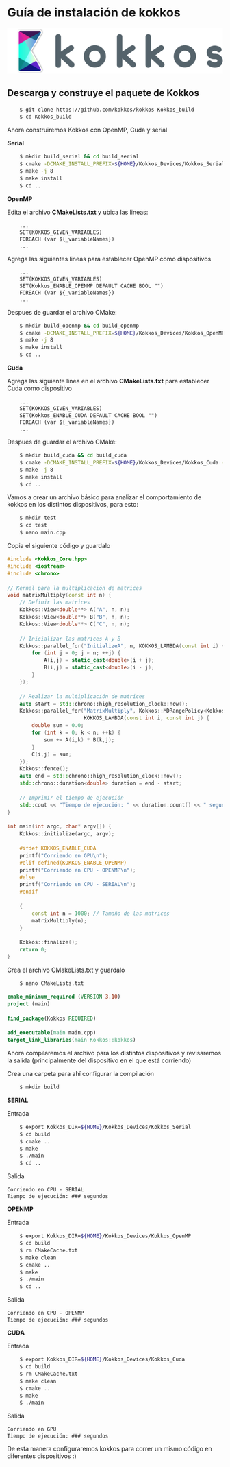 # Guía de instalación de kokkos

<p align=center>
<img src="imagenes/kokkos-logo.png">
</P>

## Descarga y construye el paquete de Kokkos

```bash
    $ git clone https://github.com/kokkos/kokkos Kokkos_build
    $ cd Kokkos_build
```

Ahora construiremos Kokkos con OpenMP, Cuda y serial

**Serial**

```bash
    $ mkdir build_serial && cd build_serial
    $ cmake -DCMAKE_INSTALL_PREFIX=${HOME}/Kokkos_Devices/Kokkos_Serial \ -DKokkos_ENABLE_SERIAL=On ..
    $ make -j 8
    $ make install
    $ cd ..
```

**OpenMP**

Edita el archivo **CMakeLists.txt** y ubica las lineas:

```
    ...
    SET(KOKKOS_GIVEN_VARIABLES)
    FOREACH (var ${_variableNames})
    ...
```

Agrega las siguientes lineas para establecer OpenMP como dispositivos

```
    ...
    SET(KOKKOS_GIVEN_VARIABLES)
    SET(Kokkos_ENABLE_OPENMP DEFAULT CACHE BOOL "")
    FOREACH (var ${_variableNames})
    ...
```

Despues de guardar el archivo CMake:

```bash
    $ mkdir build_openmp && cd build_openmp
    $ cmake -DCMAKE_INSTALL_PREFIX=${HOME}/Kokkos_Devices/Kokkos_OpenMP \ -DKokkos_ENABLE_OPENMP=On ..
    $ make -j 8
    $ make install
    $ cd ..
```

**Cuda**

Agrega las siguiente linea en el archivo **CMakeLists.txt** para establecer Cuda como dispositivo

```
    ...
    SET(KOKKOS_GIVEN_VARIABLES)
    SET(Kokkos_ENABLE_CUDA DEFAULT CACHE BOOL "")
    FOREACH (var ${_variableNames})
    ...
```
Despues de guardar el archivo CMake:

```bash
    $ mkdir build_cuda && cd build_cuda
    $ cmake -DCMAKE_INSTALL_PREFIX=${HOME}/Kokkos_Devices/Kokkos_Cuda -DKokkos_ENABLE_CUDA=On ..
    $ make -j 8
    $ make install
    $ cd ..
```
Vamos a crear un archivo básico para analizar el comportamiento de kokkos en los distintos dispositivos, para esto:

````bash
    $ mkdir test
    $ cd test
    $ nano main.cpp
````
Copia el siguiente código y guardalo
````cpp
#include <Kokkos_Core.hpp>
#include <iostream>
#include <chrono>

// Kernel para la multiplicación de matrices
void matrixMultiply(const int n) {
    // Definir las matrices
    Kokkos::View<double**> A("A", n, n);
    Kokkos::View<double**> B("B", n, n);
    Kokkos::View<double**> C("C", n, n);

    // Inicializar las matrices A y B
    Kokkos::parallel_for("InitializeA", n, KOKKOS_LAMBDA(const int i) {
        for (int j = 0; j < n; ++j) {
            A(i,j) = static_cast<double>(i + j);
            B(i,j) = static_cast<double>(i - j);
        }
    });

    // Realizar la multiplicación de matrices
    auto start = std::chrono::high_resolution_clock::now();
    Kokkos::parallel_for("MatrixMultiply", Kokkos::MDRangePolicy<Kokkos::Rank<2>>({0,0}, {n,n}),
                         KOKKOS_LAMBDA(const int i, const int j) {
        double sum = 0.0;
        for (int k = 0; k < n; ++k) {
            sum += A(i,k) * B(k,j);
        }
        C(i,j) = sum;
    });
    Kokkos::fence();
    auto end = std::chrono::high_resolution_clock::now();
    std::chrono::duration<double> duration = end - start;

    // Imprimir el tiempo de ejecución
    std::cout << "Tiempo de ejecución: " << duration.count() << " segundos\n";
}

int main(int argc, char* argv[]) {
    Kokkos::initialize(argc, argv);

    #ifdef KOKKOS_ENABLE_CUDA
    printf("Corriendo en GPU\n");
    #elif defined(KOKKOS_ENABLE_OPENMP)
    printf("Corriendo en CPU - OPENMP\n");
    #else
    printf("Corriendo en CPU - SERIAL\n");
    #endif

    {
        const int n = 1000; // Tamaño de las matrices
        matrixMultiply(n);
    }

    Kokkos::finalize();
    return 0;
}
````

Crea el archivo CMakeLists.txt y guardalo

````bash
    $ nano CMakeLists.txt
````
````CMake
cmake_minimum_required (VERSION 3.10)
project (main)

find_package(Kokkos REQUIRED)

add_executable(main main.cpp)
target_link_libraries(main Kokkos::kokkos)
````

Ahora compilaremos el archivo para los distintos dispositivos y revisaremos la salida (principalmente del dispositivo en el que está corriendo)

Crea una carpeta para ahí configurar la compilación

```bash
    $ mkdir build
```


**SERIAL**

Entrada
````bash
    $ export Kokkos_DIR=${HOME}/Kokkos_Devices/Kokkos_Serial
    $ cd build
    $ cmake ..
    $ make
    $ ./main
    $ cd ..
````
Salida
````
Corriendo en CPU - SERIAL
Tiempo de ejecución: ### segundos
````

**OPENMP**

Entrada
````bash
    $ export Kokkos_DIR=${HOME}/Kokkos_Devices/Kokkos_OpenMP
    $ cd build
    $ rm CMakeCache.txt
    $ make clean
    $ cmake ..
    $ make
    $ ./main
    $ cd ..
````
Salida
````
Corriendo en CPU - OPENMP
Tiempo de ejecución: ### segundos
````

**CUDA**

Entrada
````bash
    $ export Kokkos_DIR=${HOME}/Kokkos_Devices/Kokkos_Cuda
    $ cd build
    $ rm CMakeCache.txt
    $ make clean
    $ cmake ..
    $ make
    $ ./main
````
Salida
````
Corriendo en GPU
Tiempo de ejecución: ### segundos
````

De esta manera configuraremos kokkos para correr un mismo código en diferentes dispositivos :)